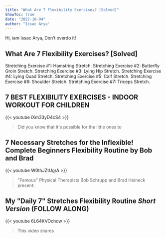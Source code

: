 ```yaml
---
title: "What Are 7 Flexibility Exercises? [Solved]"
ShowToc: true 
date: "2022-10-04"
author: "Issac Arya" 
---
```


Hi, iam Issac Arya, Don’t overdo it!
## What Are 7 Flexibility Exercises? [Solved]
Stretching Exercise #1: Hamstring Stretch. 
 Stretching Exercise #2: Butterfly Groin Stretch. 
 Stretching Exercise #3: Lying Hip Stretch. 
 Stretching Exercise #4: Lying Quad Stretch. 
 Stretching Exercise #5: Calf Stretch. 
 Stretching Exercise #6: Shoulder Stretch. 
 Stretching Exercise #7: Triceps Stretch.

## 7 BEST FLEXIBILITY EXERCISES - INDOOR WORKOUT FOR CHILDREN
{{< youtube iXm33yD4cS4 >}}
>Did you know that it's possible for the little ones to 

## 7 Necessary Stretches for the Inflexible! Complete Beginners Flexibility Routine by Bob and Brad
{{< youtube W0thJZtUgrA >}}
>"Famous" Physical Therapists Bob Schrupp and Brad Heineck present: 

## My "Daily 7" Stretches Flexibility Routine *Short Version* (FOLLOW ALONG)
{{< youtube 6L64KVOchow >}}
>This video shares 

